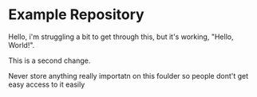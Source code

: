 # Example Repository
Hello, i'm struggling a bit to get through this, but it's working, "Hello, World!".

This is a second change.


Never store anything really importatn on this foulder so people dont't get easy access to it easily